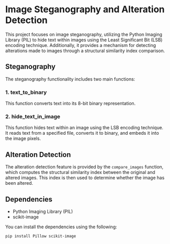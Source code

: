 # Image Steganography and Alteration Detection

This project focuses on image steganography, utilizing the Python Imaging Library (PIL) to hide text within images using the Least Significant Bit (LSB) encoding technique. Additionally, it provides a mechanism for detecting alterations made to images through a structural similarity index comparison.

## Steganography

The steganography functionality includes two main functions:

### 1. text_to_binary

This function converts text into its 8-bit binary representation.

### 2. hide_text_in_image

This function hides text within an image using the LSB encoding technique. It reads text from a specified file, converts it to binary, and embeds it into the image pixels.

## Alteration Detection

The alteration detection feature is provided by the `compare_images` function, which computes the structural similarity index between the original and altered images. This index is then used to determine whether the image has been altered.

## Dependencies

- Python Imaging Library (PIL)
- scikit-image

You can install the dependencies using the following:

```bash
pip install Pillow scikit-image
```
